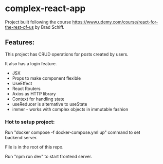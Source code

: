 # complex-react-app

Project built following the course https://www.udemy.com/course/react-for-the-rest-of-us by Brad Schiff.

## Features:

This project has CRUD operations for posts created by users.

It also has a login feature.

- JSX
- Props to make component flexible
- UseEffect
- React Routers
- Axios as HTTP library
- Context for handling state
- useReducer is alternative to useState
- immer - works with complex objects in immutable fashion

### Hot to setup project:

Run "docker compose -f docker-compose.yml up" command to set backend server.

File is in the root of this repo.

Run "npm run dev" to start frontend server.
